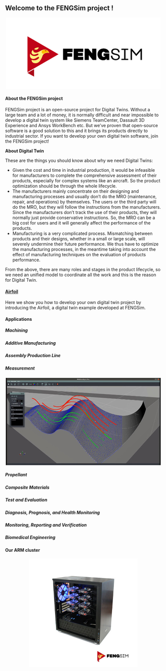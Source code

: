 ## Welcome to the FENGSim project !

<p align="center">
  <img src="images/Fengsim_logo_hi.png" width="500" title="arm cluster">
</p>

#### About the FENGSim project

FENGSim project is an open-source project for Digital Twins. Without a large team and a lot of money, it is normally difficult and near impossible to develop a digital twin system like Siemens TeamCenter, Dassault 3D Experience and Ansys WorkBench etc. But we’ve proven that open-source software is a good solution to this and it brings its products directly to industrial sector. If you want to develop your own digital twin software, join the FENGSim project!

**About Digital Twin**

These are the things you should know about why we need Digital Twins:

- Given the cost and time in industrial production, it would be infeasible for manufacturers to complete the comprehensive assessment of their products, especially for complex systems like an aircraft. So the product optimization should be through the whole lifecycle. 
- The manufacturers mainly concentrate on their designing and manufacturing processes and usually don’t do the MRO (maintenance, repair, and operations) by themselves. The users or the third party will do the MRO, but they will follow the instructions from the manufacturers. Since the manufacturers don’t track the use of their products, they will normally just provide conservative instructions. So, the MRO can be a big cost for users and it will generally affect the performance of the products.
- Manufacturing is a very complicated process. Mismatching between products and their designs, whether in a small or large scale, will severely undermine their future performance. We thus have to optimize the manufacturing processes, in the meantime taking into account the effect of manufacturing techniques on the evaluation of products performance. 

From the above, there are many roles and stages in the product lifecycle, so we need an unified model  to coordinate all the work and this is the reason for Digital Twin. 

#### [Airfoil](https://github.com/fengsim/FENGSim-Dev/wiki/Home)

Here we show you how to develop your own digital twin project by introducing the Airfoil, a digital twin example developed at FENGSim.   

#### Applications

##### Machining

##### Additive Manufacturing

##### Assembly Production Line

##### Measurement

<p align="center">
  <img src="images/meas.jpg" width="500" title="arm cluster">
</p>


##### Propellant

##### Composite Materials

##### Test and Evaluation

##### Diagnosis, Prognosis, and Health Monitoring

##### Monitoring, Reporting and Verification

##### Biomedical Engineering	

#### Our ARM cluster

<p align="center">
  <img src="images/Mark-1.jpg" width="350" title="arm cluster">
</p>
